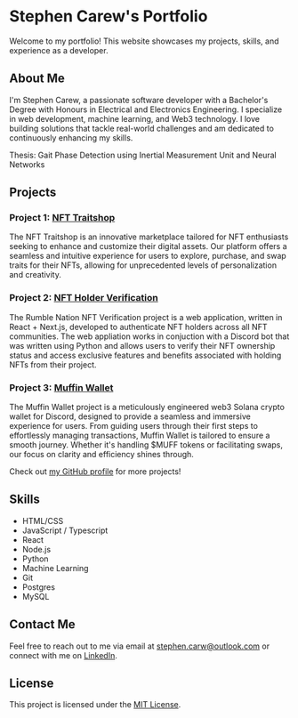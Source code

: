 # Stephen Carew's Portfolio

Welcome to my portfolio! This website showcases my projects, skills, and experience as a developer.

## About Me

I'm Stephen Carew, a passionate software developer with a Bachelor's Degree with Honours in Electrical and Electronics Engineering. I specialize in web development, machine learning, and Web3 technology. I love building solutions that tackle real-world challenges and am dedicated to continuously enhancing my skills.

Thesis: Gait Phase Detection using Inertial Measurement Unit and Neural Networks

## Projects

### Project 1: [NFT Traitshop](link-to-project)
The NFT Traitshop is an innovative marketplace tailored for NFT enthusiasts seeking to enhance and customize their digital assets. Our platform offers a seamless and intuitive experience for users to explore, purchase, and swap traits for their NFTs, allowing for unprecedented levels of personalization and creativity.


### Project 2: [NFT Holder Verification](link-to-project)
The Rumble Nation NFT Verification project is a web application, written in React + Next.js, developed to authenticate NFT holders across all NFT communities. The web appliation works in conjuction with a Discord bot that was written using Python and allows users to verify their NFT ownership status and access exclusive features and benefits associated with holding NFTs from their project.

### Project 3: [Muffin Wallet](link-to-project)

The Muffin Wallet project is a meticulously engineered web3 Solana crypto wallet for Discord, designed to provide a seamless and immersive experience for users. From guiding users through their first steps to effortlessly managing transactions, Muffin Wallet is tailored to ensure a smooth journey. Whether it's handling $MUFF tokens or facilitating swaps, our focus on clarity and efficiency shines through.

Check out [my GitHub profile](https://github.com/stephen-carew) for more projects!

## Skills

- HTML/CSS
- JavaScript / Typescript
- React
- Node.js
- Python
- Machine Learning
- Git
- Postgres
- MySQL

## Contact Me

Feel free to reach out to me via email at [stephen.carw@outlook.com](mailto:stephen.carw@outlook.com) or connect with me on [LinkedIn](https://www.linkedin.com/in/stephen-carew).

## License

This project is licensed under the [MIT License](LICENSE).
